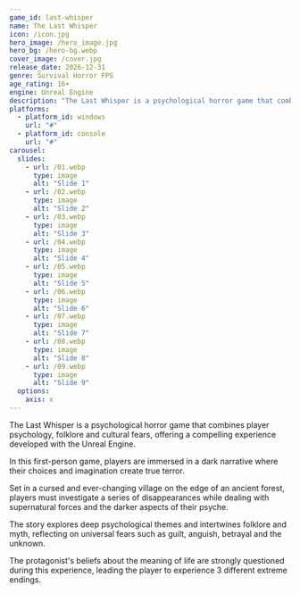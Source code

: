 ```yaml
---
game_id: last-whisper
name: The Last Whisper
icon: /icon.jpg
hero_image: /hero_image.jpg
hero_bg: /hero-bg.webp
cover_image: /cover.jpg
release_date: 2026-12-31
genre: Survival Horror FPS
age_rating: 16+
engine: Unreal Engine
description: "The Last Whisper is a psychological horror game that combines player psychology, folklore and cultural fears, offering a compelling experience developed with the Unreal Engine."
platforms:
  - platform_id: windows
    url: "#"
  - platform_id: console
    url: "#"
carousel:
  slides:
    - url: /01.webp
      type: image
      alt: "Slide 1"
    - url: /02.webp
      type: image
      alt: "Slide 2"
    - url: /03.webp
      type: image
      alt: "Slide 3"
    - url: /04.webp
      type: image
      alt: "Slide 4"
    - url: /05.webp
      type: image
      alt: "Slide 5"
    - url: /06.webp
      type: image
      alt: "Slide 6"
    - url: /07.webp
      type: image
      alt: "Slide 7"
    - url: /08.webp
      type: image
      alt: "Slide 8"
    - url: /09.webp
      type: image
      alt: "Slide 9"
  options:
    axis: x
---
```


The Last Whisper is a psychological horror game that combines player psychology, folklore and cultural fears, offering a compelling experience developed with the Unreal Engine.

In this first-person game, players are immersed in a dark narrative where their choices and imagination create true terror.

Set in a cursed and ever-changing village on the edge of an ancient forest, players must investigate a series of disappearances while dealing with supernatural forces and the darker aspects of their psyche.

The story explores deep psychological themes and intertwines folklore and myth, reflecting on universal fears such as guilt, anguish, betrayal and the unknown.

The protagonist's beliefs about the meaning of life are strongly questioned during this experience, leading the player to experience 3 different extreme endings.

